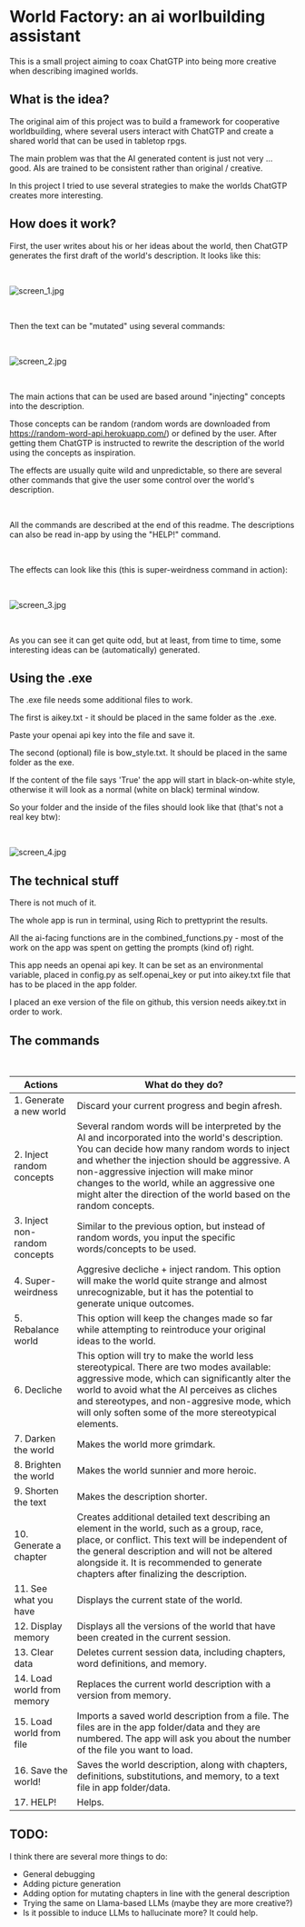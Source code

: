 # World Factory: an ai worlbuilding assistant


This is a small project aiming to coax ChatGTP into being more creative when describing imagined 
worlds.


## What is the idea?


The original aim of this project was to build a framework for cooperative worldbuilding, where 
several users interact with ChatGTP and create a shared world that can be used in tabletop rpgs.  

The main problem was that the AI generated content is just not very ... good. AIs are trained 
to be consistent rather than original / creative.

In this project I tried to use several strategies to make the worlds ChatGTP creates more 
interesting.
 


## How does it work?


First, the user writes about his or her ideas about the world, then ChatGTP generates the first 
draft of the world's description. It looks like this:

&nbsp;

![screen_1.jpg](img%2Fscreen_1.jpg)

&nbsp;

Then the text can be "mutated" using several commands:

&nbsp;

![screen_2.jpg](img%2Fscreen_2.jpg)

&nbsp;
&nbsp;

The main actions that can be used are based around "injecting" concepts into the description.

Those concepts can be random (random words are downloaded from https://random-word-api.herokuapp.com/) or defined by the user. After getting them ChatGTP is instructed to rewrite the 
description of the world using the concepts as inspiration.


The effects are usually quite wild and unpredictable, so there are several other commands that 
give the user some control over the world's description.

&nbsp;

All the commands are described at the end of this readme. The descriptions can also be read 
in-app by using the "HELP!" command. 

&nbsp;

The effects can look like this (this is super-weirdness command in action):

&nbsp;

![screen_3.jpg](img%2Fscreen_3.jpg)

&nbsp;

As you can see it can get quite odd, but at least, from time to time, some 
interesting ideas can be (automatically) generated.  


## Using the .exe

The .exe file needs some additional files to work. 

The first is aikey.txt - it should be placed in the same folder as the .exe. 

Paste your openai api key into the file and save it. 

The second (optional) file is bow_style.txt. It should be placed in the same folder as the exe.

If the content of the file says 'True' the app will start in black-on-white style, otherwise it
will look as a normal (white on black) terminal window. 

So your folder and the inside of the files should look like that (that's not a real key btw):

&nbsp;

![screen_4.jpg](img%2Fscreen_4.jpg)


## The technical stuff


There is not much of it.

The whole app is run in terminal, using Rich to prettyprint the results. 

All the ai-facing functions are in the combined_functions.py - most of the work on the app was 
spent on getting the prompts (kind of) right. 

This app needs an openai api key. It can be set as an environmental variable, placed in config.py 
as self.openai_key or put into aikey.txt file that has to be placed in the app folder.

I placed an exe version of the file on github, this version needs aikey.txt in order to work. 


## The commands


&nbsp;

|Actions|What do they do?|
|---|---|
|1. Generate a new world|Discard your current progress and begin afresh.|
|2. Inject random concepts|Several random words will be interpreted by the AI and incorporated into the world's description. You can decide how many random words to inject and whether the injection should be aggressive. A non-aggressive injection will make minor changes to the world, while an aggressive one might alter the direction of the world based on the random concepts.|
|3. Inject non-random concepts| Similar to the previous option, but instead of random words, you input the specific words/concepts to be used.
|4. Super-weirdness| Aggresive decliche + inject random. This option will make the world quite strange and almost unrecognizable, but it has the potential to generate unique outcomes.
|5. Rebalance world| This option will keep the changes made so far while attempting to reintroduce your original ideas to the world.
|6. Decliche| This option will try to make the world less stereotypical. There are two modes available: aggressive mode, which can significantly alter the world to avoid what the AI perceives as cliches and stereotypes, and non-aggresive mode, which will only soften some of the more stereotypical elements.
|7. Darken the world| Makes the world more grimdark.
|8. Brighten the world| Makes the world sunnier and more heroic.
|9. Shorten the text| Makes the description shorter.
|10. Generate a chapter| Creates additional detailed text describing an element in the world, such as a group, race, place, or conflict. This text will be independent of the general description and will not be altered alongside it. It is recommended to generate chapters after finalizing the description.
|11. See what you have| Displays the current state of the world.
|12. Display memory| Displays all the versions of the world that have been created in the current session.
|13. Clear data| Deletes current session data, including chapters, word definitions, and memory.
|14. Load world from memory| Replaces the current world description with a version from memory.
|15. Load world from file| Imports a saved world description from a file. The files are in the app folder/data and they are numbered. The app will ask you about the number of the file you want to load.
|16. Save the world!| Saves the world description, along with chapters, definitions, substitutions, and memory, to a text file in app folder/data.
|17. HELP!|Helps.


## TODO:


I think there are several more things to do:

- General debugging
- Adding picture generation
- Adding option for mutating chapters in line with the general description
- Trying the same on Llama-based LLMs (maybe they are more creative?)
- Is it possible to induce LLMs to hallucinate more? It could help.


